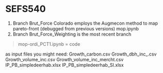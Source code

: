 # SEFS540

1. Branch Brut_Force Colorado employs the Augmecon method to map pareto-front (debugged from previous versions) 
mop.ipynb 
2. Branch Brut_Force_Weighting is the most recent branch 
> mop-ordi_PCT1.ipynb = code 

as input files you might need: 
Growth_carbon.csv
Growth_dbh_inc_.csv
Growth_volume_inc.csv
Growth_volume_inc_mercht.csv
IP_PB_simpledeerhab.xlsx
IP_PB_simpledeerhab_SI.xlsx


